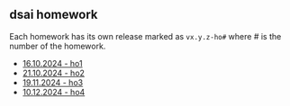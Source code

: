 ## dsai homework

Each homework has its own release marked as `vx.y.z-ho#` where # is the number of the homework.

- [16.10.2024 - ho1](https://github.com/Flokkq/dsai_24-25/releases/tag/v0.1.0-ho1)
- [21.10.2024 - ho2](https://github.com/Flokkq/dsai_24-25/releases/tag/v0.2.0-ho2)
- [19.11.2024 - ho3](https://github.com/Flokkq/dsai_24-25/releases/tag/v0.3.0-ho3)
- [10.12.2024 - ho4](https://github.com/Flokkq/dsai_24-25/releases/tag/v0.4.0-ho4)
